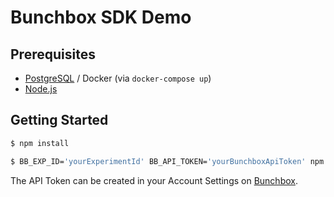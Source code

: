 # Bunchbox SDK Demo

## Prerequisites

- [PostgreSQL](http://www.postgresql.org/download/) / Docker (via `docker-compose up`)
- [Node.js](http://nodejs.org)

## Getting Started

```bash
$ npm install

$ BB_EXP_ID='yourExperimentId' BB_API_TOKEN='yourBunchboxApiToken' npm start
```

The API Token can be created in your Account Settings on [Bunchbox](https://app.bunchbox.co).
